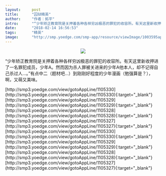 ```yaml
---
layout:     post
title:      "囚狱精英"
author:     "作者：拓平"
intro:      "“少年矫正教育院是关押着各种各样穷凶极恶的罪犯的收容所。有天这里新收押进了一名罪犯成员，少年A。然而因为杀人罪被关进来的少年A他本人，却不记得自己杀过人…。”有点中二（题材吧…）到刚刚好程度的少年漫画（勉强算是？），啊，又萌又美味。"
date:       "2018-02-14 16:56:53"
tags:       "精英"
image:      "http://smp.yoedge.com/smp-app/resource/viewImage/1003595appline.png"
---
```

<div style="text-align: center">
<p><img src="http://smp.yoedge.com/smp-app/resource/viewImage/1003595appline.png"/></p>
</div>
<p class="post-meta">
<span>“少年矫正教育院是关押着各种各样穷凶极恶的罪犯的收容所。有天这里新收押进了一名罪犯成员，少年A。然而因为杀人罪被关进来的少年A他本人，却不记得自己杀过人…。”有点中二（题材吧…）到刚刚好程度的少年漫画（勉强算是？），啊，又萌又美味。</span>
</p>
[http://smp3.yoedge.com/view/gotoAppLine/1105330](http://smp3.yoedge.com/view/gotoAppLine/1105330){:target="_blank"}
[http://smp3.yoedge.com/view/gotoAppLine/1105329](http://smp3.yoedge.com/view/gotoAppLine/1105329){:target="_blank"}
[http://smp3.yoedge.com/view/gotoAppLine/1105328](http://smp3.yoedge.com/view/gotoAppLine/1105328){:target="_blank"}
[http://smp3.yoedge.com/view/gotoAppLine/1105327](http://smp3.yoedge.com/view/gotoAppLine/1105327){:target="_blank"}
[http://smp3.yoedge.com/view/gotoAppLine/1105330](http://smp3.yoedge.com/view/gotoAppLine/1105330){:target="_blank"}
[http://smp3.yoedge.com/view/gotoAppLine/1105329](http://smp3.yoedge.com/view/gotoAppLine/1105329){:target="_blank"}
[http://smp3.yoedge.com/view/gotoAppLine/1105328](http://smp3.yoedge.com/view/gotoAppLine/1105328){:target="_blank"}
[http://smp3.yoedge.com/view/gotoAppLine/1105327](http://smp3.yoedge.com/view/gotoAppLine/1105327){:target="_blank"}


